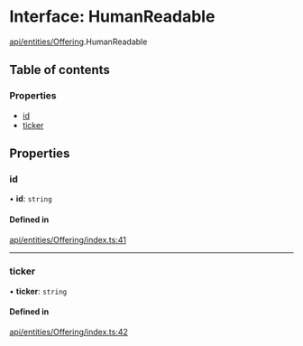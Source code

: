 # Interface: HumanReadable

[api/entities/Offering](../wiki/api.entities.Offering).HumanReadable

## Table of contents

### Properties

- [id](../wiki/api.entities.Offering.HumanReadable#id)
- [ticker](../wiki/api.entities.Offering.HumanReadable#ticker)

## Properties

### id

• **id**: `string`

#### Defined in

[api/entities/Offering/index.ts:41](https://github.com/PolymeshAssociation/polymesh-sdk/blob/91c2d2d8/src/api/entities/Offering/index.ts#L41)

___

### ticker

• **ticker**: `string`

#### Defined in

[api/entities/Offering/index.ts:42](https://github.com/PolymeshAssociation/polymesh-sdk/blob/91c2d2d8/src/api/entities/Offering/index.ts#L42)
